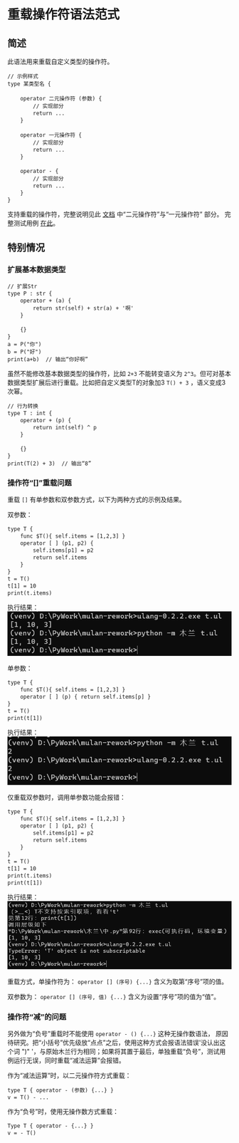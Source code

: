 # 重载操作符语法范式

## 简述
此语法用来重载自定义类型的操作符。

```
// 示例样式
type 某类型名 {
    
    operator 二元操作符 (参数) {
        // 实现部分
        return ...
    }

    operator 一元操作符 {
        // 实现部分
        return ...
    }

    operator - {
        // 实现部分
        return ...
    }
}
```

支持重载的操作符，完整说明见此 [文档](../语法说明.md) 中“二元操作符”与“一元操作符” 部分。
完整测试用例 [在此](../../测试/类型/操作符/定义操作符.ul)。

## 特别情况
### 扩展基本数据类型

```
// 扩展Str
type P : str {
    operator + (a) {
        return str(self) + str(a) + '啊'
    }
    
    {}
}
a = P("你")
b = P("好")
print(a+b)  // 输出“你好啊”
```
虽然不能修改基本数据类型的操作符，比如 `2+3` 不能转变语义为 `2^3`。但可对基本数据类型扩展后进行重载。比如把自定义类型T的对象加3 `T() + 3` ，语义变成3次幂。
```
// 行为转换
type T : int {
    operator + (p) {
        return int(self) ^ p
    }
    
    {}
}
print(T(2) + 3)  // 输出“8”
```

### 操作符“[]”重载问题
重载 `[]` 有单参数和双参数方式，以下为两种方式的示例及结果。

双参数：
```
type T {
    func $T(){ self.items = [1,2,3] }
    operator [ ] (p1, p2) {
        self.items[p1] = p2
        return self.items
    }
}
t = T()
t[1] = 10
print(t.items)
```
执行结果：
![双参数](资源/图片/operator_img1.png "双参数")

单参数：
```
type T {
    func $T(){ self.items = [1,2,3] }
    operator [ ] (p) { return self.items[p] }
}
t = T()
print(t[1])
```
执行结果：
![单参数](资源/图片/operator_img2.png "单参数")

仅重载双参数时，调用单参数功能会报错：
```
type T {
    func $T(){ self.items = [1,2,3] }
    operator [ ] (p1, p2) {
        self.items[p1] = p2
        return self.items
    }
}
t = T()
t[1] = 10
print(t.items)
print(t[1])
```
执行结果：
![报错](资源/图片/operator_img3.png "报错")

重载方式，单操作符为：
`operator [] (序号) {...}`
含义为取第“序号”项的值。

双参数为： 
`operator [] (序号, 值) {...}`
含义为设置“序号”项的值为“值”。

### 操作符“减”的问题
另外做为“负号”重载时不能使用 `operator - () {...}` 这种无操作数语法，
原因待研究。把“小括号”优先级放“点点”之后，使用这种方式会报语法错误'没认出这个词 ")" '，与原始木兰行为相同；如果将其置于最后，单独重载“负号”，测试用例运行无误，同时重载“减法运算”会报错。

作为“减法运算”时，以二元操作符方式重载：
```
type T { operator - (参数) {...} }
v = T() - ...
```

作为“负号”时，使用无操作数方式重载：
```
Type T { operator - {...} }
v = - T()
```
